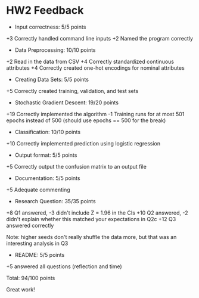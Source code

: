 # HW2 Feedback

- Input correctness: 5/5 points

+3 Correctly handled command line inputs
+2 Named the program correctly

- Data Preprocessing: 10/10 points

+2 Read in the data from CSV
+4 Correctly standardized continuous attributes
+4 Correctly created one-hot encodings for nominal attributes

- Creating Data Sets: 5/5 points

+5 Correctly created training, validation, and test sets 

- Stochastic Gradient Descent: 19/20 points

+19 Correctly implemented the algorithm
-1 Training runs for at most 501 epochs instead of 500 (should use epochs == 500 for the break)

- Classification: 10/10 points

+10 Correctly implemented prediction using logistic regression

- Output format: 5/5 points

+5 Correctly output the confusion matrix to an output file

- Documentation: 5/5 points

+5 Adequate commenting

- Research Question: 35/35 points

+8 Q1 answered, -3 didn't include Z = 1.96 in the CIs
+10 Q2 answered, -2 didn't explain whether this matched your expectations in Q2c
+12 Q3 answered correctly

Note: higher seeds don't really shuffle the data more, but that was an interesting analysis in Q3

- README: 5/5 points

+5 answered all questions (reflection and time)

Total: 94/100 points

Great work!

